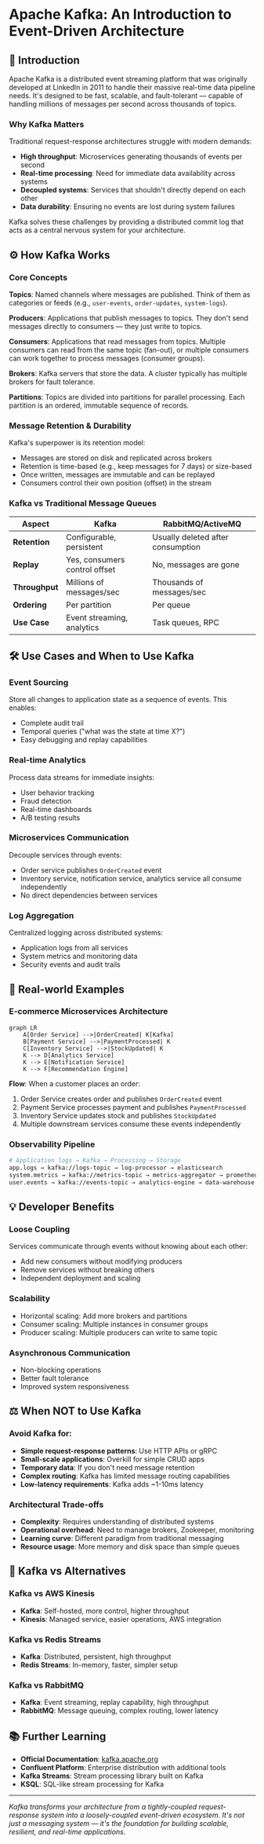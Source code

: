 # Apache Kafka: An Introduction to Event-Driven Architecture

## 🧭 Introduction

Apache Kafka is a distributed event streaming platform that was originally developed at LinkedIn in 2011 to handle their massive real-time data pipeline needs. It's designed to be fast, scalable, and fault-tolerant — capable of handling millions of messages per second across thousands of topics.

### Why Kafka Matters

Traditional request-response architectures struggle with modern demands:
- **High throughput**: Microservices generating thousands of events per second
- **Real-time processing**: Need for immediate data availability across systems
- **Decoupled systems**: Services that shouldn't directly depend on each other
- **Data durability**: Ensuring no events are lost during system failures

Kafka solves these challenges by providing a distributed commit log that acts as a central nervous system for your architecture.

## ⚙️ How Kafka Works

### Core Concepts

**Topics**: Named channels where messages are published. Think of them as categories or feeds (e.g., `user-events`, `order-updates`, `system-logs`).

**Producers**: Applications that publish messages to topics. They don't send messages directly to consumers — they just write to topics.

**Consumers**: Applications that read messages from topics. Multiple consumers can read from the same topic (fan-out), or multiple consumers can work together to process messages (consumer groups).

**Brokers**: Kafka servers that store the data. A cluster typically has multiple brokers for fault tolerance.

**Partitions**: Topics are divided into partitions for parallel processing. Each partition is an ordered, immutable sequence of records.

### Message Retention & Durability

Kafka's superpower is its retention model:
- Messages are stored on disk and replicated across brokers
- Retention is time-based (e.g., keep messages for 7 days) or size-based
- Once written, messages are immutable and can be replayed
- Consumers control their own position (offset) in the stream

### Kafka vs Traditional Message Queues

| Aspect | Kafka | RabbitMQ/ActiveMQ |
|--------|-------|-------------------|
| **Retention** | Configurable, persistent | Usually deleted after consumption |
| **Replay** | Yes, consumers control offset | No, messages are gone |
| **Throughput** | Millions of messages/sec | Thousands of messages/sec |
| **Ordering** | Per partition | Per queue |
| **Use Case** | Event streaming, analytics | Task queues, RPC |

## 🛠️ Use Cases and When to Use Kafka

### Event Sourcing
Store all changes to application state as a sequence of events. This enables:
- Complete audit trail
- Temporal queries ("what was the state at time X?")
- Easy debugging and replay capabilities

### Real-time Analytics
Process data streams for immediate insights:
- User behavior tracking
- Fraud detection
- Real-time dashboards
- A/B testing results

### Microservices Communication
Decouple services through events:
- Order service publishes `OrderCreated` event
- Inventory service, notification service, analytics service all consume independently
- No direct dependencies between services

### Log Aggregation
Centralized logging across distributed systems:
- Application logs from all services
- System metrics and monitoring data
- Security events and audit trails

## 💼 Real-world Examples

### E-commerce Microservices Architecture

```mermaid
graph LR
    A[Order Service] -->|OrderCreated| K[Kafka]
    B[Payment Service] -->|PaymentProcessed| K
    C[Inventory Service] -->|StockUpdated| K
    K --> D[Analytics Service]
    K --> E[Notification Service]
    K --> F[Recommendation Engine]
```

**Flow**: When a customer places an order:
1. Order Service creates order and publishes `OrderCreated` event
2. Payment Service processes payment and publishes `PaymentProcessed`
3. Inventory Service updates stock and publishes `StockUpdated`
4. Multiple downstream services consume these events independently

### Observability Pipeline

```bash
# Application logs → Kafka → Processing → Storage
app.logs → kafka://logs-topic → log-processor → elasticsearch
system.metrics → kafka://metrics-topic → metrics-aggregator → prometheus
user.events → kafka://events-topic → analytics-engine → data-warehouse
```

## 💡 Developer Benefits

### Loose Coupling
Services communicate through events without knowing about each other:
- Add new consumers without modifying producers
- Remove services without breaking others
- Independent deployment and scaling

### Scalability
- Horizontal scaling: Add more brokers and partitions
- Consumer scaling: Multiple instances in consumer groups
- Producer scaling: Multiple producers can write to same topic

### Asynchronous Communication
- Non-blocking operations
- Better fault tolerance
- Improved system responsiveness

## ⚖️ When NOT to Use Kafka

### Avoid Kafka for:
- **Simple request-response patterns**: Use HTTP APIs or gRPC
- **Small-scale applications**: Overkill for simple CRUD apps
- **Temporary data**: If you don't need message retention
- **Complex routing**: Kafka has limited message routing capabilities
- **Low-latency requirements**: Kafka adds ~1-10ms latency

### Architectural Trade-offs
- **Complexity**: Requires understanding of distributed systems
- **Operational overhead**: Need to manage brokers, Zookeeper, monitoring
- **Learning curve**: Different paradigm from traditional messaging
- **Resource usage**: More memory and disk space than simple queues

## 🧠 Kafka vs Alternatives

### Kafka vs AWS Kinesis
- **Kafka**: Self-hosted, more control, higher throughput
- **Kinesis**: Managed service, easier operations, AWS integration

### Kafka vs Redis Streams
- **Kafka**: Distributed, persistent, high throughput
- **Redis Streams**: In-memory, faster, simpler setup

### Kafka vs RabbitMQ
- **Kafka**: Event streaming, replay capability, high throughput
- **RabbitMQ**: Message queuing, complex routing, lower latency

## 📚 Further Learning

- **Official Documentation**: [kafka.apache.org](https://kafka.apache.org/documentation/)
- **Confluent Platform**: Enterprise distribution with additional tools
- **Kafka Streams**: Stream processing library built on Kafka
- **KSQL**: SQL-like stream processing for Kafka

---

*Kafka transforms your architecture from a tightly-coupled request-response system into a loosely-coupled event-driven ecosystem. It's not just a messaging system — it's the foundation for building scalable, resilient, and real-time applications.*

